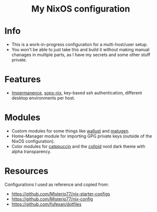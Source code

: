 # <p align="center">My NixOS configuration</p>

# Info

* This is a work-in-progress configuration for a multi-host/user setup.
* You won't be able to just take this and build it without making manual chanages in multiple parts, as I have my secrets and some other stuff private.

# Features

* [Impermanence](https://github.com/nix-community/impermanence), [sops-nix](https://github.com/Mic92/sops-nix), key-based ssh authentication, different desktop environments per host.

# Modules

* Custom modules for some things like [wallust](https://codeberg.org/explosion-mental/wallust) and [matugen](https://github.com/InioX/matugen).
* Home-Manager module for importing GPG private keys (outside of the NixOS configuration).
* Color modules for [catppuccin](https://github.com/catppuccin/catppuccin) and the [colloid](https://github.com/vinceliuice/Colloid-gtk-theme) nord dark theme with alpha transparency.

# Resources

Configurations I used as reference and copied from:

* https://github.com/Misterio77/nix-starter-configs
* https://github.com/Misterio77/nix-config
* https://github.com/fufexan/dotfiles
